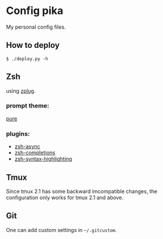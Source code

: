 # Config pika

My personal config files.

## How to deploy
```
$ ./deploy.py -h
```

## Zsh

using [zplug](https://github.com/b4b4r07/zplug).

### prompt theme:
[pure](https://github.com/leomao/pure)

### plugins:

- [zsh-async](https://github.com/mafredri/zsh-async)
- [zsh-completions](https://github.com/zsh-users/zsh-completions)
- [zsh-syntax-highlighting](https://github.com/zsh-users/zsh-syntax-highlighting)

## Tmux

Since tmux 2.1 has some backward imcompatible changes, the configuration
only works for tmux 2.1 and above.

## Git

One can add custom settings in `~/.gitcustom`.
